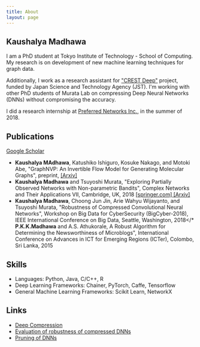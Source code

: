 ```yaml
---
title: About
layout: page
---
```

## Kaushalya Madhawa
<!-- ![Profile Image]({{ site.url }}/{{ site.picture }}) -->

<p>I am a PhD student at Tokyo Institute of Technology - School of Computing. My research is on development of new machine learning techniques for graph data.</p>

<p>Additionally, I work as a research assistant for <a href="https://www.jst.go.jp/kisoken/crest/en/project/1111094/1111094_07.html">"CREST Deep"</a> project, funded by Japan Science and Technology Agency (JST). I'm working with other PhD students of Murata Lab on compressing Deep Neural Networks (DNNs) without compromising the accuracy.</p>

<p> I did a research internship at <a href="https://www.preferred-networks.jp/en/">Preferred Networks Inc.</a>, in the summer of 2018.</p>


<!-- <div class="header">
	<img src="../assets/images/gscholar.png" alt="google scholar" class="img-logo" height="30" width="30">
	<h2>Publications</h2>
</div> -->

## Publications
<p><a href="https://scholar.google.com/citations?user=5ZSfU5wAAAAJ&hl=en">Google Scholar</a></p>

* **Kaushalya MAdhawa**, Katushiko Ishiguro, Kosuke Nakago, and Motoki Abe, "GraphNVP: An Invertible Flow Model for Generating Molecular Graphs", preprint, [[Arxiv]](https://arxiv.org/abs/1905.11600)
* **Kaushalya Madhawa** and Tsuyoshi Murata, "Exploring Partially Observed Networks with Non-parametric Bandits", Complex Networks and Their Applications VII, Cambridge, UK, 2018
	<a href="https://link.springer.com/chapter/10.1007/978-3-030-05414-4_13#citeas"> [springer.com] </a> <a href="https://arxiv.org/abs/1804.07059"> [Arxiv]</a>
* **Kaushalya Madhawa**, Choong Jun Jin, Arie Wahyu Wijayanto, and Tsuyoshi Murata, "Robustness of Compressed Convolutional Neural Networks", Workshop on Big Data for CyberSecurity (BigCyber-2018), IEEE International Conference on Big Data, Seattle, Washington, 2018</* **P.K.K.Madhawa** and A.S. Athukorale, A Robust Algorithm for Determining the Newsworthiness of Microblogs", International Conference on Advances in ICT for Emerging Regions (ICTer), Colombo, Sri Lanka, 2015

## Skills

* Languages: Python, Java, C/C++, R
* Deep Learning Frameworks: Chainer, PyTorch, Caffe, Tensorflow
* General Machine Learning Frameworks: Scikit Learn, NetworkX

<h2>Links</h2>
<ul>
	<li><a href="https://net-titech.github.io/articles/2017-02/deep-compression">Deep Compression</a></li>
	<li><a href="https://github.com/Kaushalya/cleverhans">Evaluation of robustness of compressed DNNs</a></li>
	<li><a href="https://github.com/Kaushalya/caffe">Pruning of DNNs</a></li>
</ul>
